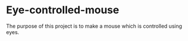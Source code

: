 # Eye-controlled-mouse
The purpose of this project is to make a mouse which is controlled using eyes.
